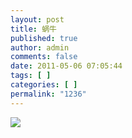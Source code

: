 ```yaml
---
layout: post
title: 蜗牛
published: true
author: admin
comments: false
date: 2011-05-06 07:05:44
tags: [ ]
categories: [ ]
permalink: "1236"
---
```

![][1]

 [1]: http://xujianian.com/jx/blog/UploadFiles/2011-5/56605285.jpg
